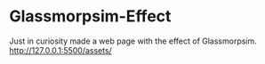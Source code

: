 # Glassmorpsim-Effect
Just in curiosity made a web page with the effect of Glassmorpsim.
http://127.0.0.1:5500/assets/
